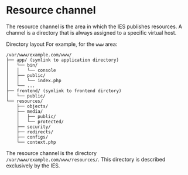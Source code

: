 # Resource channel

The resource channel is the area in which the IES publishes resources. A channel is a directory that is always assigned to a specific virtual host.

Directory layout For example, for the `www` area:

```
/var/www/example.com/www/
├── app/ (symlink to application directory)
│   └── bin/
│   │   └── console
│   ├── public/
│   │   └── index.php
│   └── ...
├── frontend/ (symlink to frontend dirctory)
│   └── public/
└── resources/
    ├── objects/
    ├── media/
    │   ├── public/
    │   └── protected/
    ├── security/
    ├── redirects/
    ├── configs/
    └── context.php
```

The resource channel is the directory `/var/www/example.com/www/resources/`. This directory is described exclusively by the IES.
